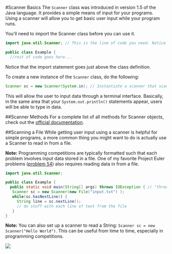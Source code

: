 #Scanner Basics
The `Scanner` class was introduced in version 1.5 of the Java language. It provides a simple means of input for your programs. Using a scanner will allow you to get basic user input while your program runs.

You'll need to import the Scanner class before you can use it.

```java
import java.util.Scanner; // This is the line of code you need. Notice its position near the top of the file.

public class Example {
  //rest of code goes here...
```
Notice that the import statement goes just above the class definition.

To create a new instance of the `Scanner` class, do the following:
```java
Scanner sc = new Scanner(System.in); // Instantiate a scanner that scans standard input
```
This will allow the user to input data through a terminal interface. Basically, in the same area that your `System.out.println()` statements appear, users will be able to type in data.

##Scanner Methods
For a complete list of all methods for Scanner objects, check out the [official documentation](http://docs.oracle.com/javase/7/docs/api/java/util/Scanner.html#method_summary).



##Scanning a File
While getting user input using a scanner is helpful for simple programs, a more common thing you might want to do is actually use a Scanner to read in from a file.

**Note:** Programming competitions are typically formatted such that each problem involves input data stored in a file. One of my favorite Project Euler problems ([problem 54](http://projecteuler.net/problem=54)) also requires reading data in from a file.

```java
import java.util.Scanner;

public class Example {
  public static void main(String[] args) throws IOException { // "throws IOException" is needed to compile
   Scanner sc = new Scanner(new File("input.txt") );
   while(sc.hasNextLine)) {
     String line = sc.nextLine();
     // do stuff with each line of text from the file
   }
}
```

**Note:** You can also set up a scanner to read a String: `Scanner sc = new Scanner("Hello World")`. This can be useful from time to time, especially in programming competitions.


![](http://christensenacademy.org/img/signature.png)
